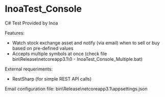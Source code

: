 # InoaTest_Console

C# Test Provided by Inoa

Features:
- Watch stock exchange asset and notify (via email) when to sell or buy based on pre-defined values
- Accepts multiple symbols at once (check file bin\Release\netcoreapp3.1\0 - InoaTest_Console_Multiple.bat)

External requeriments:
- RestSharp (for simple REST API calls)

Email configuration file: bin\Release\netcoreapp3.1\appsettings.json
